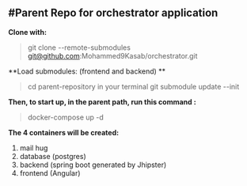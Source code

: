 #Parent Repo for orchestrator application
---

**Clone with:**
> git clone --remote-submodules git@github.com:Mohammed9Kasab/orchestrator.git

**Load submodules: (frontend and backend) **

> cd parent-repository in your terminal 
> git submodule update --init


**Then, to start up, in the parent path, run this command :**
> docker-compose up -d

**The 4 containers will be created:**
1. mail hug 
2. database (postgres)
3. backend (spring boot generated by Jhipster) 
4. frontend (Angular)
